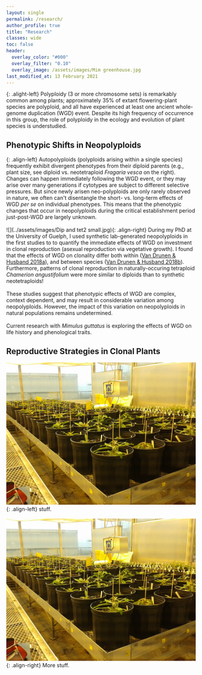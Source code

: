 ```yaml
---
layout: single
permalink: /research/
author_profile: true
title: "Research"
classes: wide
toc: false
header:
  overlay_color: "#000"
  overlay_filter: "0.10"
  overlay_image: /assets/images/Mim greenhouse.jpg
last_modified_at: 13 February 2021
---
```


{: .alight-left} Polyploidy (3 or more chromosome sets) is remarkably common among plants; approximately 35% of extant flowering-plant species are polyploid, and all have experienced at least one ancient whole-genome duplication (WGD) event. Despite its high frequency of occurrence in this group, the role of polyploidy in the ecology and evolution of plant species is understudied. 

## Phenotypic Shifts in Neopolyploids

{: .align-left} Autopolyploids (polyploids arising within a single species) frequently exhibit divergent phenotypes from their diploid parents (e.g., plant size, see diploid vs. neotetraploid _Fragaria vesca_ on the right). Changes can happen immediately following the WGD event, or they may arise over many generations if cytotypes are subject to different selective pressures. But since newly arisen neo-polyploids are only rarely observed in nature, we often can't disentangle the short- vs. long-term effects of WGD _per se_ on individual phenotypes. This means that the phenotypic changes that occur in neopolyploids during the critical establishment period just-post-WGD are largely unknown.
<br>
<br>
![](../assets/images/Dip and tet2 small.jpg){: .align-right} During my PhD at the University of Guelph, I used synthetic lab-generated neopolyploids in the first studies to to quantify the immediate effects of WGD on investment in clonal reproduction (asexual reproduction via vegetative growth). I found that the effects of WGD on clonality differ both within ([Van Drunen & Husband 2018a](https://doi.org/10.1002/ajb2.1159 )), and between species ([Van Drunen & Husband 2018b](https://doi.org/10.1093/aob/mcy071)). Furthermore, patterns of clonal reproduction in naturally-occuring tetraploid _Chamerion angustifolium_ were more similar to diploids than to synthetic neotetraploids!
<br>
<br>
These studies suggest that phenotypic effects of WGD are complex, context dependent, and may result in considerable variation among neopolyploids. However, the impact of this variation on neopolyploids in natural populations remains undetermined. 
<br>
<br>
Current research with _Mimulus guttatus_ is exploring the effects of WGD on life history and phenological traits.


## Reproductive Strategies in Clonal Plants

![](../assets/images/20160708_090719.jpg){: .align-left} stuff. 
<br>
<br>
![](../assets/images/20160708_090719.jpg){: .align-right} More stuff.


